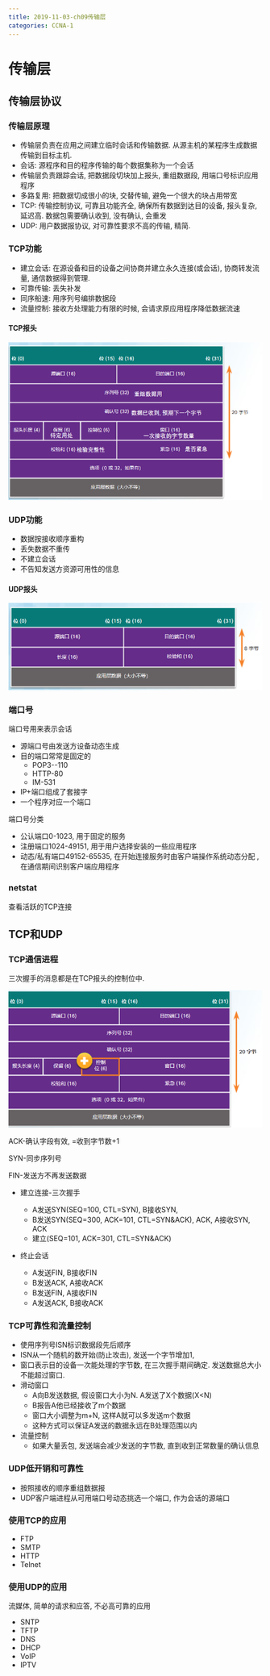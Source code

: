 ```yaml
---
title: 2019-11-03-ch09传输层
categories: CCNA-1
---
```

# 传输层

## 传输层协议

### 传输层原理

* 传输层负责在应用之间建立临时会话和传输数据. 从源主机的某程序生成数据传输到目标主机. 
* 会话: 源程序和目的程序传输的每个数据集称为一个会话
* 传输层负责跟踪会话, 把数据段切块加上报头, 重组数据段, 用端口号标识应用程序
* 多路复用: 把数据切成很小的块, 交替传输, 避免一个很大的块占用带宽
* TCP: 传输控制协议,  可靠且功能齐全,  确保所有数据到达目的设备, 报头复杂, 延迟高. 数据包需要确认收到, 没有确认, 会重发
* UDP: 用户数据报协议, 对可靠性要求不高的传输, 精简. 

### TCP功能

* 建立会话:  在源设备和目的设备之间协商并建立永久连接(或会话), 协商转发流量, 通信数据得到管理. 
* 可靠传输: 丢失补发
* 同序船速: 用序列号编排数据段
* 流量控制: 接收方处理能力有限的时候, 会请求原应用程序降低数据流速

#### TCP报头

![1572777711842](2019-11-03-ch9传输层/1572777711842.png)

### UDP功能

* 数据按接收顺序重构
* 丢失数据不重传
* 不建立会话
* 不告知发送方资源可用性的信息

#### UDP报头

![1572777792817](2019-11-03-ch9传输层/1572777792817.png)

### 端口号

端口号用来表示会话

*  源端口号由发送方设备动态生成 
* 目的端口常常是固定的
  * POP3--110
  * HTTP-80
  * IM-531
* IP+端口组成了套接字
* 一个程序对应一个端口

端口号分类

* 公认端口0-1023, 用于固定的服务
* 注册端口1024-49151, 用于用户选择安装的一些应用程序
* 动态/私有端口49152-65535,  在开始连接服务时由客户端操作系统动态分配 , 在通信期间识别客户端应用程序

### netstat

查看活跃的TCP连接

## TCP和UDP

### TCP通信进程

三次握手的消息都是在TCP报头的控制位中.

![1572778713690](2019-11-03-ch9传输层/1572778713690.png)

ACK-确认字段有效, =收到字节数+1

SYN-同步序列号

FIN-发送方不再发送数据

* 建立连接-三次握手
  * A发送SYN(SEQ=100, CTL=SYN), B接收SYN, 
  * B发送SYN(SEQ=300, ACK=101, CTL=SYN&ACK), ACK, A接收SYN, ACK
  * 建立(SEQ=101, ACK=301, CTL=SYN&ACK)

* 终止会话
  * A发送FIN, B接收FIN
  * B发送ACK, A接收ACK
  * B发送FIN, A接收FIN
  * A发送ACK, B接收ACK

### TCP可靠性和流量控制

* 使用序列号ISN标识数据段先后顺序
* ISN从一个随机的数开始(防止攻击), 发送一个字节增加1, 
* 窗口表示目的设备一次能处理的字节数, 在三次握手期间确定. 发送数据总大小不能超过窗口. 
* 滑动窗口
  * A向B发送数据, 假设窗口大小为N. A发送了X个数据(X<N)
  * B报告A他已经接收了m个数据
  * 窗口大小调整为m+N, 这样A就可以多发送m个数据
  * 这种方式可以保证A发送的数据永远在B处理范围以内
* 流量控制
  * 如果大量丢包, 发送端会减少发送的字节数, 直到收到正常数量的确认信息

### UDP低开销和可靠性

* 按照接收的顺序重组数据报
* UDP客户端进程从可用端口号动态挑选一个端口, 作为会话的源端口

### 使用TCP的应用

* FTP
* SMTP
* HTTP
* Telnet

### 使用UDP的应用

流媒体, 简单的请求和应答, 不必高可靠的应用

* SNTP
* TFTP
* DNS
* DHCP
* VoIP
* IPTV

